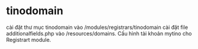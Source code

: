 # tinodomain
cài đặt thư mục tinodomain vào /modules/registrars/tinodomain
cài đặt file additionalfields.php vào /resources/domains.
Cấu hình tài khoản mytino cho Registrart module.
